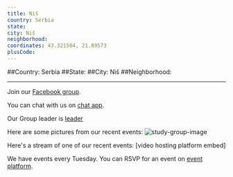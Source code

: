 ```yaml
---
title: Niš
country: Serbia
state: 
city: Niš
neighborhood: 
coordinates: 43.321504, 21.89573
plusCode:
---
```


##Country: Serbia
##State: 
##City: Niš
##Neighborhood: 
*****
Join our [Facebook group](https://www.facebook.com/groups/free.code.camp.nis).

You can chat with us on [chat app]().

Our Group leader is [leader]()

Here are some pictures from our recent events:
![study-group-image]()

Here's a stream of one of our recent events:
[video hosting platform embed]

We have events every Tuesday. You can RSVP for an event on [event platform]().
